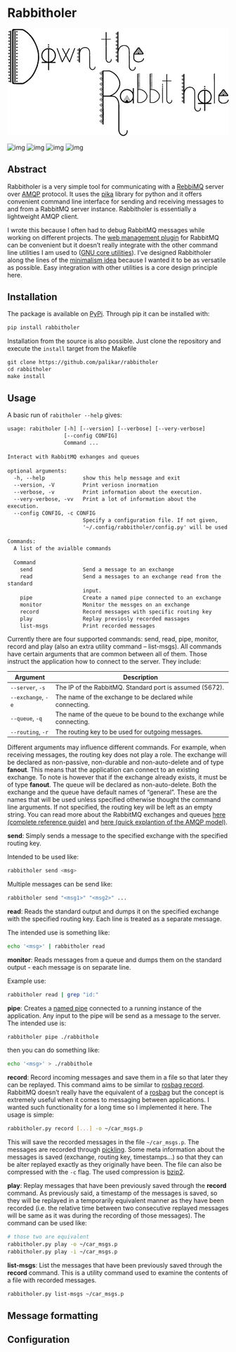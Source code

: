 # Rabbitholer

![img](./down_the_whole.png)

![img](https://travis-ci.org/palikar/rabbitholer.svg?branch=master) ![img](https://pyup.io/repos/github/palikar/rabbitholer/shield.svg) ![img](https://pyup.io/repos/github/palikar/rabbitholer/python-3-shield.svg) ![img](https://coveralls.io/repos/github/palikar/rabbitholer/badge.svg?branch=master)


## Abstract

Rabbitholer is a very simple tool for communicating with a [RebbiMQ](https://en.wikipedia.org/wiki/RabbitMQ) server over [AMQP](https://en.wikipedia.org/wiki/Advanced_Message_Queuing_Protocol) protocol. It uses the [pika](https://pika.readthedocs.io/en/stable/) library for python and it offers convenient command line interface for sending and receiving messages to and from a RabbitMQ server instance. Rabbitholer is essentially a lightweight AMQP client.



I wrote this because I often had to debug RabbitMQ messages while working on different projects. The [web management plugin](https://www.rabbitmq.com/management.html) for RabbitMQ can be convenient but it doesn&rsquo;t really integrate with the other command line utilities I am used to ([GNU core utilities](https://www.gnu.org/software/coreutils/)). I&rsquo;ve designed Rabbitholer along the lines of the [minimalism idea](http://minifesto.org/) because I wanted it to be as versatile as possible. Easy integration with other utilities is a core design principle here.


## Installation

The package is available on [PyPi](https://pypi.org/project/rabbitholer/). Through pip it can be installed with:

```sh
pip install rabbitholer
```



Installation from the source is also possible. Just clone the repository and execute the `install` target from the Makefile

```cd
git clone https://github.com/palikar/rabbitholer
cd rabbitholer
make install
```


## Usage

A basic run of `rabitholer --help` gives:

```
usage: rabitholer [-h] [--version] [--verbose] [--very-verbose]
                  [--config CONFIG]
                  Command ...

Interact with RabbitMQ exhanges and queues

optional arguments:
  -h, --help            show this help message and exit
  --version, -V         Print veriosn inormation
  --verbose, -v         Print information about the execution.
  --very-verbose, -vv   Print a lot of information about the execution.
  --config CONFIG, -c CONFIG
                        Specify a configuration file. If not given,
                        '~/.config/rabbitholer/config.py' will be used

Commands:
  A list of the avialble commands

  Command
    send                Send a message to an exchange
    read                Send a messages to an exchange read from the standard
                        input.
    pipe                Create a named pipe connected to an exchange
    monitor             Monitor the messges on an exchange
    record              Record messages with specific routing key
    play                Replay previosly recorded massages
    list-msgs           Print recorded messages

```

Currently there are four supported commands: send, read, pipe, monitor, record and play (also an extra utility command &#x2013; list-msgs). All commands have certain arguments that are common between all of them. Those instruct the application how to connect to the server. They include:

| Argument           | Description                                                         |
|------------------ |------------------------------------------------------------------- |
| `--server`, `-s`   | The IP of the RabbitMQ. Standard port is assumed (5672).            |
| `--exchange`, `-e` | The name of the exchange to be declared while connecting.           |
| `--queue`, `-q`    | The name of the queue to be bound to the exchange while connecting. |
| `--routing`, `-r`  | The routing key to be used for outgoing messages.                   |

Different arguments may influence different commands. For example, when receiving messages, the routing key does not play a role. The exchange will be declared as non-passive, non-durable and non-auto-delete and of type **fanout**. This means that the application can connect to an existing exchange. To note is however that if the exchange already exists, it must be of type **fanout**. The queue will be declared as non-auto-delete. Both the exchange and the queue have default names of &ldquo;general&rdquo;. These are the names that will be used unless specified otherwise thought the command line arguments. If not specified, the routing key will be left as an empty string. You can read more about the RabbitMQ exchanges and queues [here (complete reference guide)](https://www.rabbitmq.com/amqp-0-9-1-reference.html) and [here (quick explantion of the AMQP model)](https://www.rabbitmq.com/tutorials/amqp-concepts.html).



**send**: Simply sends a message to the specified exchange with the specified routing key.

Intended to be used like:

```sh
rabbitholer send <msg>
```

Multiple messages can be send like:

```sh
rabbitholer send "<msg1>" "<msg2>" ...
```



**read**: Reads the standard output and dumps it on the specified exchange with the specified routing key. Each line is treated as a separate message.

The intended use is something like:

```sh
echo '<msg>' | rabbitholer read
```



**monitor**: Reads messages from a queue and dumps them on the standard output - each message is on separate line.

Example use:

```sh
rabbitholer read | grep "id:"
```



**pipe**: Creates a [named pipe](https://en.wikipedia.org/wiki/Named_pipe) connected to a running instance of the application. Any input to the pipe will be send as a message to the server. The intended use is:

```sh
rabbitholer pipe ./rabbithole
```

then you can do something like:

```sh
echo '<msg>' > ./rabbithole
```

**record**: Record incoming messages and save them in a file so that later they can be replayed. This command aims to be similar to [rosbag record](http://wiki.ros.org/rosbag/Commandline#rosbag_record). RabbitMQ doesn&rsquo;t really have the equivalent of a [rosbag](http://wiki.ros.org/rosbag/Commandline#rosbag_record) but the concept is extremely useful when it comes to messaging between applications. I wanted such functionality for a long time so I implemented it here. The usage is simple:

```sh
rabbitholer.py record [...] -o ~/car_msgs.p
```

This will save the recorded messages in the file `~/car_msgs.p`. The messages are recorded through [pickling](https://docs.python.org/3/library/pickle.html). Some meta information about the messages is saved (exchange, routing key, timestamps&#x2026;) so that they can be alter replayed exactly as they originally have been. The file can also be compressed with the `-c` flag. The used compression is [bzip2](https://en.wikipedia.org/wiki/Bzip2).

**play**: Replay messages that have been previously saved through the **record** command. As previously said, a timestamp of the messages is saved, so they will be replayed in a temporarily equivalent manner as they have been recorded (i.e. the relative time between two consecutive replayed messages will be same as it was during the recording of those messages). The command can be used like:

```sh
# those two are equivalent
rabbitholer.py play -o ~/car_msgs.p
rabbitholer.py play -i ~/car_msgs.p
```

**list-msgs**: List the messages that have been previously saved through the **record** command. This is a utility command used to examine the contents of a file with recorded messages.

```sh
rabbitholer.py list-msgs ~/car_msgs.p
```


## Message formatting


## Configuration
